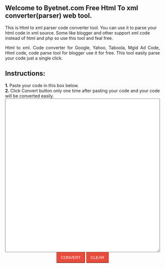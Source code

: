 ## Welcome to Byetnet.com Free Html To xml converter(parser) web tool.

This is Html to xml parser code converter tool. You can use it to parse your html code in xml source. Some like blogger and other support xml code instead of html and php so use this tool and feal free.

<div dir="ltr" style="text-align: left;" trbidi="on">
<div class="b-c-c">
<form>
<div style="text-align: left;">
<div style="text-align: left;">
<div style="text-align: justify;">
Html to xml. Code converter for Google, Yahoo, Taboola, Mgid Ad Code, Html code, code parse tool for blogger use it for free. This tool easily parse your code just a single click.
<h2>
Instructions:</h2>
<div>
<b>1.&nbsp;</b>Paste your code in this box below.</div>
<div>
<b>2.&nbsp;</b>Click Convert button only one time after pasting your code and your code will be converted easily.</div>
</div>
</div>
</div>
<textarea name="data1"></textarea>
<div class="b-c-b">
<input class="byet2" onclick="html2entities(this.form.data1)" onmouseout="this.className='byet2'" onmouseover="this.className='byet2 byet2hov'" type="button" value="Convert" />     <input class="byet2" onmouseout="this.className='byet2'" onmouseover="this.className='byet2 byet2hov'" type="reset" value="Clear" />
<div>
</div>
</div>
</form>
</div>
<script type="text/javascript">
        //<![CDATA[
        function html2entities(){
          var re=/[(<>"'&]/g
          for (i=0; i<arguments.length; i++)
            arguments[i].value=arguments[i].value.replace(re, function(m){return replacechar(m)})
            }
        function replacechar(match){
          if (match=="<")
            return "&lt;"
            else if (match==">")
              return "&gt;"
              else if (match=="\"")
                return "&quot;"
                else if (match=="'")
                  return "&#039;"
                  else if (match=="&")
                    return "&amp;"
                    }
//]]>
      </script> <style>
.b-c-c textarea {
    width: 100%;
    box-sizing: border-box;
    height: 500px;
}
.b-c-b {
    text-align: center;
}
.b-c-b .byet2 {
    background: #e74c3c;
    padding: 8px 12px;
    color: #ffffff;
    border: 3%;border-color:e74c3c;
text-transform:uppercase;
cursor:pointer;
}
.b-c-b .byet2:hover {
background:#ffffff; color:#000000;
}

</style> </div>
